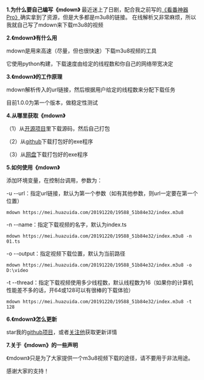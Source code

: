 **1.为什么要自己编写《mdown》**
最近迷上了日剧，配合我之前写的[《看番神器Pro》](https://www.52pojie.cn/thread-1159920-1-1.html )确实拿到了资源，但是大多都是m3u8的链接。
在线解析又非常麻烦，所以我就自己写了mdown来下载m3u8的视频

**2.《mdown》有什么用**

mdown是用来高速（尽量，但也很快速）下载m3u8视频的工具

它使用python构建，下载速度由给定的线程数和你自己的网络带宽决定

**3.《mdown》的工作原理**

mdown解析传入的url链接，然后根据用户给定的线程数来分配下载任务

目前1.0.0为第一个版本，做稳定性测试

**4.从哪里获取《mdown》**

（1）从[开源项目](https://github.com/tanyiqu/mdown)里下载源码，然后自己打包

（2）从[github](https://github.com/tanyiqu/mdown/releases)下载打包好的exe程序

（3）从[网盘](https://tanyiqu.lanzoui.com/b0cqn2a3c)下载打包好的exe程序

**5.如何使用《mdown》**

添加环境变量，在控制台调用，参数为：

-u --url：指定url链接，默认为第一个参数（如有其他参数，则url一定要在第一个位置）

```shell
mdown https://mei.huazuida.com/20191220/19588_51b84e32/index.m3u8
```



-n --name：指定下载视频的名字，默认为index.ts

```shell
mdown https://mei.huazuida.com/20191220/19588_51b84e32/index.m3u8 -n 01.ts
```



-o --output：指定视频下载位置，默认为当前路径

```shell
mdown https://mei.huazuida.com/20191220/19588_51b84e32/index.m3u8 -o D:\video
```



-t --thread：指定下载视频使用多少线程数，默认线程数为16（如果你的计算机性能差不多的话，开64或128可以有很棒的下载体验）

```shell
mdown https://mei.huazuida.com/20191220/19588_51b84e32/index.m3u8 -t 128
```

**6.《mdown》怎么更新**

star我的[github项目](https://github.com/tanyiqu/mdown)，或者[关注他](https://space.bilibili.com/42337616)获取更新详情

**7.关于《mdown》的一些声明**

《mdown》只是为了大家提供一个m3u8视频下载的途径，请不要用于非法用途。

感谢大家的支持！